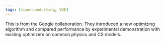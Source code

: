 ```yaml
---
tags: [superconducting, VQE]
---
```

This is from the Google collaboration. They introduced a new optimizing algorithm and compared performance by experimental demonstration with existing optimizers on common physics and CS models.
